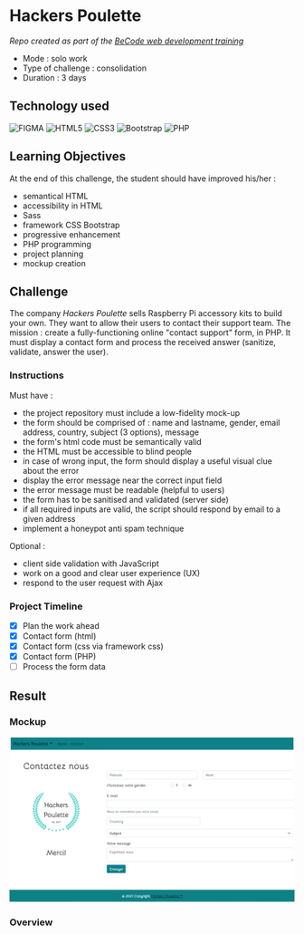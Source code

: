# Hackers Poulette

_Repo created as part of the [BeCode web development training](https://becode.org/fr/apprendre/developpeur-web-junior/)_

- Mode : solo work
- Type of challenge : consolidation
- Duration : 3 days

## Technology used

![FIGMA](https://img.shields.io/badge/Figma-F24E1E?style=for-the-badge&logo=figma&logoColor=white)
![HTML5](https://img.shields.io/badge/html5-%23E34F26.svg?style=for-the-badge&logo=html5&logoColor=white)
![CSS3](https://img.shields.io/badge/css3-%231572B6.svg?style=for-the-badge&logo=css3&logoColor=white) 
![Bootstrap](https://img.shields.io/badge/bootstrap-%23563D7C.svg?style=for-the-badge&logo=bootstrap&logoColor=white)
![PHP](https://img.shields.io/badge/php-%23777BB4.svg?style=for-the-badge&logo=php&logoColor=white)


## Learning Objectives

At the end of this challenge, the student should have improved his/her :

- semantical HTML
- accessibility in HTML
- Sass
- framework CSS Bootstrap
- progressive enhancement
- PHP programming
- project planning
- mockup creation

## Challenge

The company _Hackers Poulette_ sells Raspberry Pi accessory kits to build your own. They want to allow their users to contact their support team. The mission : create a fully-functioning online "contact support" form, in PHP. It must display a contact form and process the received answer (sanitize, validate, answer the user).

### Instructions

Must have :

- the project repository must include a low-fidelity mock-up
- the form should be comprised of : name and lastname, gender, email address, country, subject (3 options), message
- the form's html code must be semantically valid
- the HTML must be accessible to blind people
- in case of wrong input, the form should display a useful visual clue about the error
- display the error message near the correct input field
- the error message must be readable (helpful to users)
- the form has to be sanitised and validated (server side)
- if all required inputs are valid, the script should respond by email to a given address
- implement a honeypot anti spam technique

Optional :

- client side validation with JavaScript
- work on a good and clear user experience (UX)
- respond to the user request with Ajax

### Project Timeline

- [x] Plan the work ahead
- [x] Contact form (html)
- [x] Contact form (css via framework css)
- [x] Contact form (PHP)
- [ ] Process the form data

## Result

### Mockup

<p align="center">
    <img src="/assets/img/HachersPouletteMock-up.png" width="800"/>
</p>

### Overview
